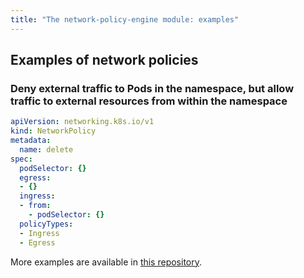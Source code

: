 ```yaml
---
title: "The network-policy-engine module: examples"
---
```


## Examples of network policies

### Deny external traffic to Pods in the namespace, but allow traffic to external resources from within the namespace

```yaml
apiVersion: networking.k8s.io/v1
kind: NetworkPolicy
metadata:
  name: delete
spec:
  podSelector: {}
  egress:
  - {}
  ingress:
  - from:
    - podSelector: {}
  policyTypes:
  - Ingress
  - Egress
```

More examples are available in [this repository](https://github.com/ahmetb/kubernetes-network-policy-recipes).
